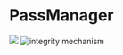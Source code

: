 # PassManager
![](https://i.imgur.com/fNbUrja.png)
![integrity mechanism](https://i.imgur.com/Qwn5O7b.png)
